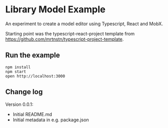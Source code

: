# Library Model Example

An experiment to create a model editor using Typescript, React and MobX.

Starting point was the typescript-react-project template from https://github.com/mrtnstn/typescript-project-template.

## Run the example

```
npm install
npm start
open http://localhost:3000
```

## Change log

Version 0.0.1:
* Initial README.md
* Initial metadata in e.g. package.json
